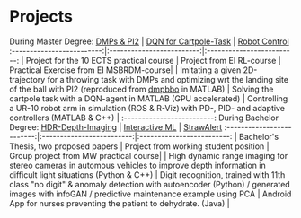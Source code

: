# Projects
During Master Degree:
[DMPs & PI2](https://github.com/domi20u/Projects/tree/master/HDR-Depth-Imaging)          |  [DQN for Cartpole-Task](https://github.com/domi20u/Projects/tree/master/Interactive%20ML)      |   [Robot Control](https://github.com/domi20u/Projects/tree/master/StrawAlert)
:-------------------------:|:-------------------------:|:-------------------------:
|  Project for the 10 ECTS practical course |  Project from EI RL-course   |  Practical Exercise from EI MSBRDM-course|
|    Imitating a given 2D-trajectory for a throwing task with DMPs and optimizing wrt the landing site of the ball with PI2 (reproduced from [dmpbbo](https://github.com/roothyb/dmpbbo/tree/master/demo_robot) in MATLAB)     | Solving the cartpole task with a DQN-agent in MATLAB (GPU accelerated) | Controlling a UR-10 robot arm in simulation (ROS & R-Viz) with PD-, PID- and adaptive controllers (MATLAB & C++)   |
:-------------------------:
During Bachelor Degree:
[HDR-Depth-Imaging](https://github.com/domi20u/Projects/tree/master/HDR-Depth-Imaging)          |  [Interactive ML](https://github.com/domi20u/Projects/tree/master/Interactive%20ML)      |   [StrawAlert](https://github.com/domi20u/Projects/tree/master/StrawAlert)
:-------------------------:|:-------------------------:|:-------------------------:
|  Bachelor's Thesis, two proposed papers |  Project from working student position   |  Group project from MW practical course|
|    High dynamic range imaging for stereo cameras in automous vehicles to improve depth information in difficult light situations (Python & C++)    | Digit recognition, trained with 11th class "no digit" & anomaly detection with autoencoder (Python) / generated images with infoGAN / predictive maintenance example using PCA | Android App for nurses preventing the patient to dehydrate. (Java)  |




